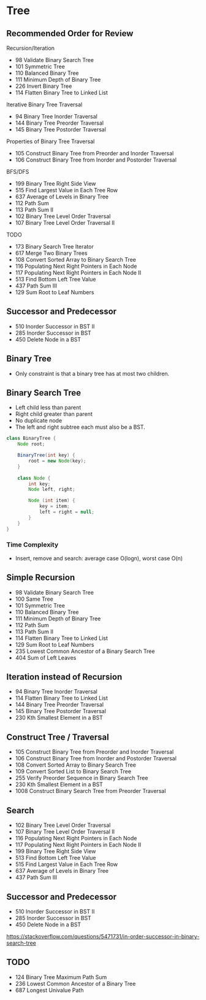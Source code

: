 # Tree
## Recommended Order for Review
Recursion/Iteration
* 98 Validate Binary Search Tree
* 101 Symmetric Tree
* 110 Balanced Binary Tree
* 111 Minimum Depth of Binary Tree
* 226 Invert Binary Tree
* 114 Flatten Binary Tree to Linked List

Iterative Binary Tree Traversal
* 94 Binary Tree Inorder Traversal
* 144 Binary Tree Preorder Traversal
* 145 Binary Tree Postorder Traversal

Properties of Binary Tree Traversal
* 105 Construct Binary Tree from Preorder and Inorder Traversal
* 106 Construct Binary Tree from Inorder and Postorder Traversal

BFS/DFS
* 199 Binary Tree Right Side View
* 515 Find Largest Value in Each Tree Row
* 637 Average of Levels in Binary Tree
* 112 Path Sum
* 113 Path Sum II
* 102 Binary Tree Level Order Traversal
* 107 Binary Tree Level Order Traversal II

TODO
* 173 Binary Search Tree Iterator
* 617 Merge Two Binary Trees
* 108 Convert Sorted Array to Binary Search Tree
* 116 Populating Next Right Pointers in Each Node
* 117 Populating Next Right Pointers in Each Node II
* 513 Find Bottom Left Tree Value
* 437 Path Sum III
* 129 Sum Root to Leaf Numbers


## Successor and Predecessor
* 510 Inorder Successor in BST II
* 285 Inorder Successor in BST
* 450 Delete Node in a BST

## Binary Tree
* Only constraint is that a binary tree has at most two children.

## Binary Search Tree
* Left child less than parent
* Right child greater than parent
* No duplicate node
* The left and right subtree each must also be a BST.

```java
class BinaryTree {
    Node root;

    BinaryTree(int key) {
        root = new Node(key);
    }
    
    class Node {
        int key;
        Node left, right;

        Node (int item) {
            key = item;
            left = right = null;
        }
    }
}
```


### Time Complexity
* Insert, remove and search: average case O(logn), worst case O(n)

## Simple Recursion
* 98 Validate Binary Search Tree
* 100 Same Tree
* 101 Symmetric Tree
* 110 Balanced Binary Tree
* 111 Minimum Depth of Binary Tree
* 112 Path Sum
* 113 Path Sum II
* 114 Flatten Binary Tree to Linked List
* 129 Sum Root to Leaf Numbers
* 235 Lowest Common Ancestor of a Binary Search Tree
* 404 Sum of Left Leaves

## Iteration instead of Recursion
* 94 Binary Tree Inorder Traversal
* 114 Flatten Binary Tree to Linked List
* 144 Binary Tree Preorder Traversal
* 145 Binary Tree Postorder Traversal
* 230 Kth Smallest Element in a BST

## Construct Tree / Traversal
* 105 Construct Binary Tree from Preorder and Inorder Traversal
* 106 Construct Binary Tree from Inorder and Postorder Traversal
* 108 Convert Sorted Array to Binary Search Tree
* 109 Convert Sorted List to Binary Search Tree
* 255 Verify Preorder Sequence in Binary Search Tree
* 230 Kth Smallest Element in a BST
* 1008 Construct Binary Search Tree from Preorder Traversal

## Search
* 102 Binary Tree Level Order Traversal
* 107 Binary Tree Level Order Traversal II
* 116 Populating Next Right Pointers in Each Node
* 117 Populating Next Right Pointers in Each Node II
* 199 Binary Tree Right Side View
* 513 Find Bottom Left Tree Value
* 515 Find Largest Value in Each Tree Row
* 637 Average of Levels in Binary Tree
* 437 Path Sum III

## Successor and Predecessor
* 510 Inorder Successor in BST II
* 285 Inorder Successor in BST
* 450 Delete Node in a BST

https://stackoverflow.com/questions/5471731/in-order-successor-in-binary-search-tree

## TODO
* 124 Binary Tree Maximum Path Sum
* 236 Lowest Common Ancestor of a Binary Tree
* 687 Longest Univalue Path













